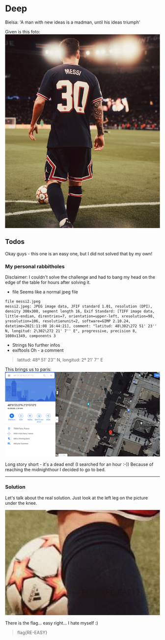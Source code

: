 # Deep

Bielsa: 'A man with new ideas is a madman, until his ideas triumph'

Given is this foto:
![](messi2.jpeg)

## Todos

Okay guys - this one is an easy one, but I did not solved that by my own!

### My personal rabbitholes

Disclaimer: I couldn't solve the challenge and had to bang my head on the edge of the table for hours after solving it. 

 - file
   Seems like a normal jpeg file

```shell
file messi2.jpeg
messi2.jpeg: JPEG image data, JFIF standard 1.01, resolution (DPI), density 300x300, segment length 16, Exif Standard: [TIFF image data, little-endian, direntries=7, orientation=upper-left, xresolution=98, yresolution=106, resolutionunit=2, software=GIMP 2.10.24, datetime=2021:11:08 16:44:21], comment: "latitud: 48\302\272 51' 23'' N, longitud: 2\302\272 21' 7'' E", progressive, precision 8, 1080x1349, components 3
```

 - Strings
   No further infos
 - exiftools
   Oh - a comment

> latitud: 48º 51' 23'' N, longitud: 2º 21' 7'' E

This brings us to paris:
![](geolocation.png)

Long story short - it's a dead end! (I searched for an hour :-))
Because of reaching the midnighthour I decided to go to bed.

----

### Solution

Let's talk about the real solution. Just look at the left leg on the picture under the knee.

![](picture_leg.png)

There is the flag... easy right... I hate myself :)

> flag{RE-EASY}
